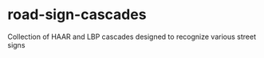 # road-sign-cascades
Collection of HAAR and LBP cascades designed to recognize various street signs
